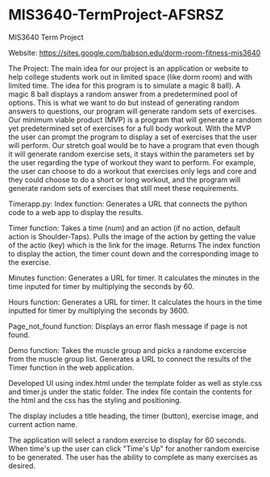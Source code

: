 # MIS3640-TermProject-AFSRSZ
MIS3640 Term Project

Website: https://sites.google.com/babson.edu/dorm-room-fitness-mis3640

The Project:
The main idea for our project is an application or website to help college students work out in limited space (like dorm room) and with limited time. The idea for this program is to simulate a magic 8 ball). A magic 8 ball displays a random answer from a predetermined pool of options. This is what we want to do but instead of generating random answers to questions, our program will generate random sets of exercises. Our minimum viable product (MVP) is a program that will generate a random yet predetermined set of exercises for a full body workout. With the MVP the user can prompt the program to display a set of exercises that the user will perform. Our stretch goal would be to have a program that even though it will generate random exercise sets, it stays within the parameters set by the user regarding the type of workout they want to perform. For example, the user can choose to do a workout that exercises only legs and core and they could choose to do a short or long workout, and the program will generate random sets of exercises that still meet these requirements.

Timerapp.py:
Index function: Generates a URL that connects the python code to a web app to display the results.

Timer function: Takes a time (num) and an action (if no action, default action is Shoulder-Taps). Pulls the image of the action by getting the value of the actio (key) which is the link for the image. Returns The index function to display the action, the timer count down and the corresponding image to the exercise. 

Minutes function: Generates a URL for timer. It calculates the minutes in the time inputed for timer by multiplying the seconds by 60.

Hours function: Generates a URL for timer. It calculates the hours in the time inputted for timer by multiplying the seconds by 3600.

Page_not_found function: Displays an error flash message if page is not found.

Demo function: Takes the muscle group and picks a randome excercise from the muscle group list. Generates a URL to connect the results of the Timer function in the web application.

Developed UI using index.html under the template folder as well as style.css and timer.js under the static folder. The index file contain the contents for the html and the css has the styling and positioning. 


The display includes a title heading, the timer (button), exercise image, and current action name.

The application will select a random exercise to display for 60 seconds. When time's up the user can click "Time's Up" for another random exercise to be generated. The user has the ability to complete as many exercises as desired.
